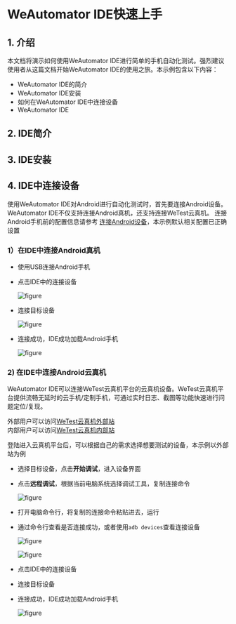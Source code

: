 # WeAutomator IDE快速上手

## 1. 介绍
本文档将演示如何使用WeAutomator IDE进行简单的手机自动化测试。强烈建议使用者从这篇文档开始WeAutomator IDE的使用之旅。本示例包含以下内容：
- WeAutomator IDE的简介
- WeAutomator IDE安装
- 如何在WeAutomator IDE中连接设备
- WeAutomator IDE

## 2. IDE简介
## 3. IDE安装
## 4. IDE中连接设备
使用WeAutomator IDE对Android进行自动化测试时，首先要连接Android设备。WeAutomator IDE不仅支持连接Android真机，还支持连接WeTest云真机。
连接Android手机前的配置信息请参考 [连接Android设备](../../docs/quick-start/android-connect.md)，本示例默认相关配置已正确设置

### 1）在IDE中连接Android真机
- 使用USB连接Android手机
- 点击IDE中的连接设备

    ![figure](https://github.com/Yezhj1/WeAutomator-docs-examples/blob/main/examples/quick-start/images/20220704001.png)

- 连接目标设备

    ![figure](https://github.com/Yezhj1/WeAutomator-docs-examples/blob/main/examples/quick-start/images/20220704002.png)

- 连接成功，IDE成功加载Android手机

    ![figure](https://github.com/Yezhj1/WeAutomator-docs-examples/blob/main/examples/quick-start/images/20220704003.png)


### 2) 在IDE中连接Android云真机

WeAutomator IDE可以连接WeTest云真机平台的云真机设备。WeTest云真机平台提供流畅无延时的云手机/定制手机，可通过实时日志、截图等功能快速进行问题定位/复现。

外部用户可以访问[WeTest云真机外部站](https://wetest.qq.com/products/cloud-phone)  
内部用户可以访问[WeTest云真机内部站](https://cloudtest.woa.com/introduce/test-lab?from=home)

登陆进入云真机平台后，可以根据自己的需求选择想要测试的设备，本示例以外部站为例

- 选择目标设备，点击**开始调试**，进入设备界面
- 点击**远程调试**，根据当前电脑系统选择调试工具，复制连接命令

    ![figure](https://github.com/Yezhj1/WeAutomator-docs-examples/blob/main/examples/quick-start/images/20220704004.png)
- 打开电脑命令行，将复制的连接命令粘贴进去，运行
- 通过命令行查看是否连接成功，或者使用`adb devices`查看连接设备

    ![figure](https://github.com/Yezhj1/WeAutomator-docs-examples/blob/main/examples/quick-start/images/20220704005.png)

    ![figure](https://github.com/Yezhj1/WeAutomator-docs-examples/blob/main/examples/quick-start/images/20220704006.png)
- 点击IDE中的连接设备
- 连接目标设备
- 连接成功，IDE成功加载Android手机

    ![figure](https://github.com/Yezhj1/WeAutomator-docs-examples/blob/main/examples/quick-start/images/20220704007.png)



